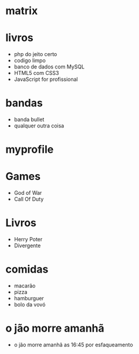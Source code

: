 # matrix

# livros
* php do jeito certo
* codigo limpo
* banco de dados com MySQL
* HTML5 com CSS3
* JavaScript for profissional

# bandas 
* banda bullet 
* qualquer outra coisa
# myprofile

# Games

* God of War
* Call Of Duty

# Livros

* Herry Poter
* Divergente

# comidas

* macarão
* pizza
* hamburguer
* bolo da vovó

# o jão morre amanhã
* o jão morre amanhã as 16:45 por esfaqueamento
